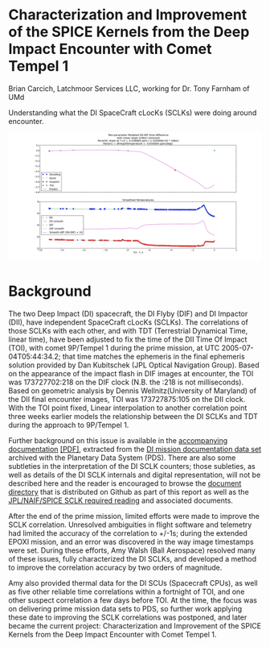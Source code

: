Characterization and Improvement of the SPICE Kernels from the Deep Impact Encounter with Comet Tempel 1
==================================================

Brian Carcich, Latchmoor Services LLC, working for Dr. Tony Farnham of UMd


Understanding what the DI SpaceCraft cLocKs (SCLKs) were doing
around encounter.

![](https://github.com/drbitboy/Sclk9P/raw/master/results/TwoParamModel_case0.png)

Background
==========

The two Deep Impact (DI) spacecraft, the DI Flyby (DIF) and DI Impactor (DII), have independent SpaceCraft cLocKs (SCLKs).  The correlations of those SCLKs with each other, and with TDT (Terrestrial Dynamical Time, linear time), have been adjusted to fix the time of the DII Time Of Impact (TOI), with comet 9P/Tempel 1 during the prime mission, at UTC 2005-07-04T05:44:34.2; that time matches the ephemeris in the final ephemeris solution provided by Dan Kubitschek (JPL Optical Navigation Group).  Based on the appearance of the impact flash in DIF images at encounter, the TOI was 173727702:218 on the DIF clock (N.B. the :218 is not milliseconds).  Based on geometric analysis by Dennis Wellnitz(University of Maryland) of the DII final encounter images, TOI was 173727875:105 on the DII clock.  With the TOI point fixed, Linear interpolation to another correlation point three weeks earlier models the relationship between the DI SCLKs and TDT during the approach to 9P/Tempel 1.

Further background on this issue is available in the [accompanying documentation](../doc/spacecraft_clock_correlation/) [[PDF]](https://github.com/drbitboy/Sclk9P/blob/master/doc/spacecraft_clock_correlation/sclk_correlation.pdf?raw=true), extracted from the [DI mission documentation data set](http://pdssbn.astro.umd.edu/holdings/di-c-hrii_hriv_mri_its-6-doc-set-v4.0/document/flight_data/di/spacecraft_clock_correlation/) archived with the Planetary Data System (PDS).  There are also some subtleties in the interpretation of the DI SCLK counters; those subleties, as well as details of the DI SCLK internals and digital representation, will not be described here and the reader is encouraged to browse the [document directory](../doc/) that is distributed on Github as part of this report as well as the [JPL/NAIF/SPICE SCLK required reading](http://naif.jpl.nasa.gov/pub/naif/toolkit_docs/C/req/sclk.html) and associated documents.

After the end of the prime mission, limited efforts were made to improve the SCLK correlation.  Unresolved ambiguities in flight software and telemetry had limited the accuracy of the correlation to +/-1s; during the extended EPOXI mission, and an error was discovered in the way image timestamps were set.  During these efforts, Amy Walsh (Ball Aerospace) resolved many of these issues, fully characterized the DI SCLKs, and developed a method to improve the correlation accuracy by two orders of magnitude.  

Amy also provided thermal data for the DI SCUs (Spacecraft CPUs), as well as five other reliable time correlations within a fortnight of TOI, and one other suspect correlation a few days before TOI.  At the time, the focus was on delivering prime mission data sets to PDS, so further work applying these date to improving the SCLK correlations was postponed, and later became the current project:  Characterization and Improvement of the SPICE Kernels from the Deep Impact Encounter with Comet Tempel 1.

